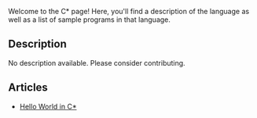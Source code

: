 Welcome to the C\* page! Here, you'll find a description of the language as well as a list of sample programs in that language.

## Description

No description available. Please consider contributing.

## Articles

- [Hello World in C\*](https://sampleprograms.io/projects/hello-world/c-star)